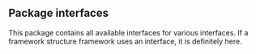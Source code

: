 ## Package interfaces
This package contains all available interfaces for various interfaces. If a framework structure
framework uses an interface, it is definitely here.
